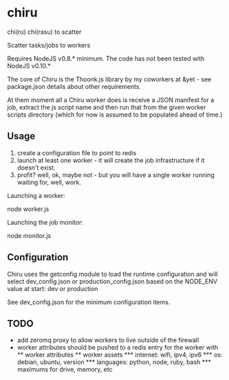 chiru
=====

chi(ru) chi(rasu) 
to scatter

Scatter tasks/jobs to workers

Requires NodeJS v0.8.* minimum. The code has not been tested with NodeJS v0.10.*

The core of Chiru is the Thoonk.js library by my coworkers at &yet - see package.json
details about other requirements.

At them moment all a Chiru worker does is receive a JSON manifest for a job, extract the
js script name and then run that from the given worker scripts directory (which for now is
assumed to be populated ahead of time.)



Usage
-----

1. create a configuration file to point to redis
2. launch at least one worker - it will create the job infrastructure if it doesn't exist.
3. profit? well, ok, maybe not - but you will have a single worker running waiting for, well, work.

Launching a worker:

  node worker.js

Launching the job monitor:

  node monitor.js

Configuration
-------------
Chiru uses the getconfig module to load the runtime configuration and will select dev_config.json or
production_config.json based on the NODE_ENV value at start: dev or production

See dev_config.json for the minimum configuration items.

TODO
----
* add zeromq proxy to allow workers to live outside of the firewall
* worker attributes should be pushed to a redis entry for the worker with
** worker attributes
** worker assets
*** internet: wifi, ipv4, ipv6
*** os: debian, ubuntu, version
*** languages: python, node, ruby, bash
*** maximums for drive, memory, etc
